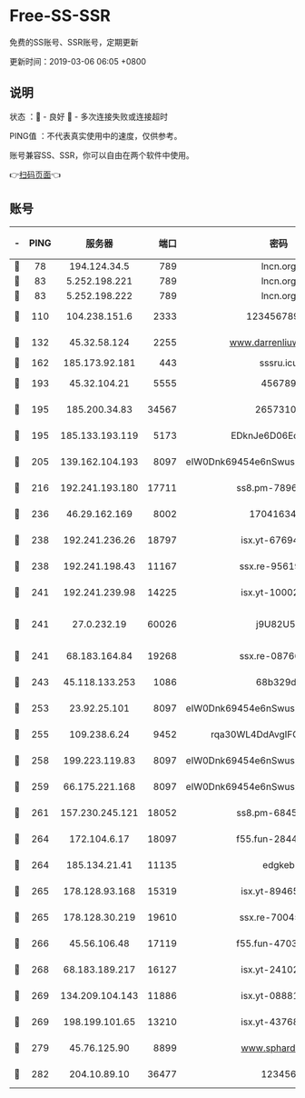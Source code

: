 # Free-SS-SSR

免费的SS账号、SSR账号，定期更新

更新时间：2019-03-06 06:05 +0800

## 说明

状态     ：🙂 - 良好 🙁 - 多次连接失败或连接超时

PING值   ：不代表真实使用中的速度，仅供参考。

账号兼容SS、SSR，你可以自由在两个软件中使用。

👉[扫码页面](https://liesauer.github.io/free-ss-ssr.github.io/)👈

## 账号

|-|PING|服务器|端口|密码|加密方式|区域|
|:----:|:----:|:-----:|-----:|:----:|:----:|:----:|
|🙂|78|194.124.34.5|789|lncn.org|rc4|JP|
|🙂|83|5.252.198.221|789|lncn.org|rc4|JP|
|🙂|83|5.252.198.222|789|lncn.org|rc4|JP|
|🙂|110|104.238.151.6|2333|12345678900|aes-256-cfb|JP|
|🙂|132|45.32.58.124|2255|www.darrenliuwei.com|aes-256-cfb|JP|
|🙂|162|185.173.92.181|443|sssru.icu|rc4-md5|RU|
|🙂|193|45.32.104.21|5555|456789|aes-256-cfb|SG|
|🙂|195|185.200.34.83|34567|26573106|aes-256-cfb|US|
|🙂|195|185.133.193.119|5173|EDknJe6D06EoWDaw|aes-256-cfb|US|
|🙂|205|139.162.104.193|8097|eIW0Dnk69454e6nSwuspv9DmS201tQ0D|aes-256-cfb|JP|
|🙂|216|192.241.193.180|17711|ss8.pm-78965598|aes-256-cfb|US|
|🙂|236|46.29.162.169|8002|1704163453|aes-256-cfb|RU|
|🙂|238|192.241.236.26|18797|isx.yt-67694274|aes-256-cfb|US|
|🙂|238|192.241.198.43|11167|ssx.re-95619566|aes-256-cfb|US|
|🙂|241|192.241.239.98|14225|isx.yt-10002331|aes-256-cfb|US|
|🙂|241|27.0.232.19|60026|j9U82U53|xchacha20-ietf-poly1305|HK|
|🙂|241|68.183.164.84|19268|ssx.re-08766670|aes-256-cfb|US|
|🙂|243|45.118.133.253|1086|68b329da|aes-256-cfb|SG|
|🙂|253|23.92.25.101|8097|eIW0Dnk69454e6nSwuspv9DmS201tQ0D|aes-256-cfb|US|
|🙂|255|109.238.6.24|9452|rqa30WL4DdAvgIFG6Fs3znzTa|aes-256-cfb|FR|
|🙂|258|199.223.119.83|8097|eIW0Dnk69454e6nSwuspv9DmS201tQ0D|aes-256-cfb|US|
|🙂|259|66.175.221.168|8097|eIW0Dnk69454e6nSwuspv9DmS201tQ0D|aes-256-cfb|US|
|🙂|261|157.230.245.121|18052|ss8.pm-68457462|aes-256-cfb|SG|
|🙂|264|172.104.6.17|18097|f55.fun-28441819|aes-256-cfb|US|
|🙂|264|185.134.21.41|11135|edgkeb|aes-256-cfb|GB|
|🙂|265|178.128.93.168|15319|isx.yt-89465296|aes-256-cfb|SG|
|🙂|265|178.128.30.219|19610|ssx.re-70045890|aes-256-cfb|SG|
|🙂|266|45.56.106.48|17119|f55.fun-47038034|aes-256-cfb|US|
|🙂|268|68.183.189.217|16127|isx.yt-24102866|aes-256-cfb|SG|
|🙂|269|134.209.104.143|11886|isx.yt-08881056|aes-256-cfb|SG|
|🙂|269|198.199.101.65|13210|isx.yt-43768936|aes-256-cfb|US|
|🙂|279|45.76.125.90|8899|www.sphard.com|aes-256-cfb|JP|
|🙂|282|204.10.89.10|36477|123456|aes-256-cfb|US|
